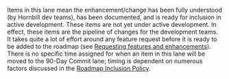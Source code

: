 Items in this lane mean the enhancement/change has been fully understood (by Hornbill dev teams), has been documented, and is ready for inclusion in active development. These items are not yet under active development. In effect, these items are the pipeline of changes for the development teams. It takes quite a lot of effort around any feature request before it is ready to be added to the roadmap (see [Requesting features and enhancements](https://docs.hornbill.com/hornbill-customer-services/request-features)). There is no specific time assigned for when an item in this lane will be moved to the 90-Day Commit lane; timing is dependent on numerous factors discussed in the [Roadmap Inclusion Policy](https://docs.hornbill.com/esp-fundamentals/about/about-roadmap#roadmap-inclusion-policy).
